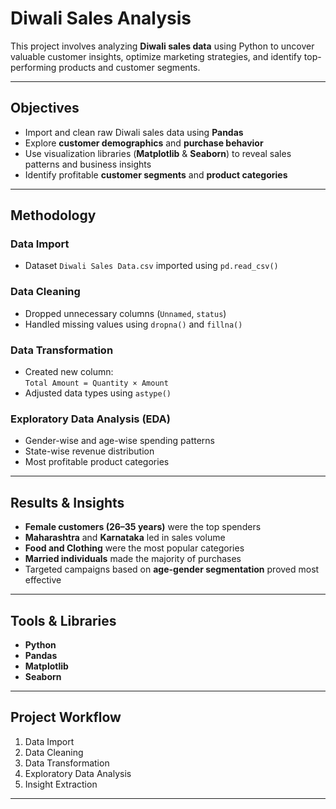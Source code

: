 # Diwali Sales Analysis

This project involves analyzing **Diwali sales data** using Python to uncover valuable customer insights, optimize marketing strategies, and identify top-performing products and customer segments.

---

## Objectives
- Import and clean raw Diwali sales data using **Pandas**  
- Explore **customer demographics** and **purchase behavior**  
- Use visualization libraries (**Matplotlib** & **Seaborn**) to reveal sales patterns and business insights  
- Identify profitable **customer segments** and **product categories**

---

## Methodology

### Data Import
- Dataset `Diwali Sales Data.csv` imported using `pd.read_csv()`

### Data Cleaning
- Dropped unnecessary columns (`Unnamed`, `status`)  
- Handled missing values using `dropna()` and `fillna()`

### Data Transformation
- Created new column:  
  `Total Amount = Quantity × Amount`  
- Adjusted data types using `astype()`

### Exploratory Data Analysis (EDA)
- Gender-wise and age-wise spending patterns  
- State-wise revenue distribution  
- Most profitable product categories  

---

## Results & Insights
- **Female customers (26–35 years)** were the top spenders  
- **Maharashtra** and **Karnataka** led in sales volume  
- **Food and Clothing** were the most popular categories  
- **Married individuals** made the majority of purchases  
- Targeted campaigns based on **age-gender segmentation** proved most effective  

---

## Tools & Libraries
- **Python**
- **Pandas**
- **Matplotlib**
- **Seaborn**

---

## Project Workflow
1. Data Import  
2. Data Cleaning  
3. Data Transformation  
4. Exploratory Data Analysis  
5. Insight Extraction  





---

